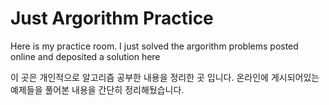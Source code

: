 # Just Argorithm Practice

Here is my practice room. I just solved the argorithm problems posted online and deposited a solution here

이 곳은 개인적으로 알고리즘 공부한 내용을 정리한 곳 입니다.
온라인에 게시되어있는 예제들을 풀어본 내용을 간단히 정리해뒀습니다.

